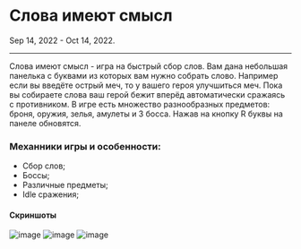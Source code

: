 # Слова имеют смысл
Sep 14, 2022 - Oct 14, 2022.

------------


Слова имеют смысл - игра на быстрый сбор слов. Вам дана небольшая панелька с буквами из которых вам нужно собрать слово. Например если вы введёте острый меч, то у вашего героя улучшиться меч. Пока вы собираете слова ваш герой бежит вперёд автоматически сражаясь с противником. В игре есть множество разнообразных предметов: броня, оружия, зелья, амулеты и 3 босса. Нажав на кнопку R буквы на панеле обновятся.


### Механники игры и особенности:
- Сбор слов;
- Боссы;
- Различные предметы;
- Idle сражения;

#### Скриншоты
![image](https://github.com/LeGGioN-ru/Words-make-sence/assets/78662261/6b620d9e-b27f-46b4-889a-84bda5c4285c)
![image](https://github.com/LeGGioN-ru/Words-make-sence/assets/78662261/257be369-64a4-4618-b48a-45e98258e129)
![image](https://github.com/LeGGioN-ru/Words-make-sence/assets/78662261/b38866ab-23d9-4da9-95bc-fcc3fe82145d)


